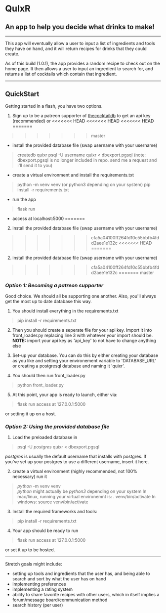 # QuIxR
## An app to help you decide what drinks to make!
---

This app will eventually allow a user to input a list of ingredients and tools they have on hand,
and it will return recipes for drinks that they could create.

As of this build (1.0.1), the app provides a random recipe to check out on the home page.
It then allows a user to input an ingredient to search for, and returns a list of cocktails 
which contain that ingredient.

---


## QuickStart
Getting started in a flash, you have two options.
1. Sign up to be a patreon supporter of [thecocktaildb](https://www.thecocktaildb.com/) to get an api key (recommended) 
or 
<<<<<<< HEAD
<<<<<<< HEAD
<<<<<<< HEAD
=======
>>>>>>> master
- install the provided database file (swap username with your username)
 > createdb quixr
 > psql -U username quixr < dbexport.pgsql
	(note: dbexport.pgsql is no longer included in repo. send me a request and I'll send it to you) 
- create a virtual environment and install the requirements.txt
 > python -m venv venv  (or python3 depending on your system)
 > pip install -r requirements.txt
- run the app
 > flask run
- access at localhost:5000
=======
2. install the provided database file (swap username with your username)
>>>>>>> cfa5a04100ff264fd10c55bbfb4fdd2aee1e132c
<<<<<<< HEAD
=======
2. install the provided database file (swap username with your username)
>>>>>>> cfa5a04100ff264fd10c55bbfb4fdd2aee1e132c
=======
>>>>>>> master

### *Option 1: Becoming a patreon supporter*
Good choice. We should all be supporting one another. Also, you'll always get the most up
to date database this way.

1. You should install everything in the requirements.txt
>pip install -r requirements.txt

2. Then you should create a seperate file for your api key. Import it into front_loader.py
replacing line 3 with whatever your import should be. 
**NOTE:** import your api key as 'api_key' to not have to change anything else

3. Set-up your database. You can do this by either creating your database as you like
and setting your environement variable to 'DATABASE_URL' or creating a postgresql
database and naming it 'quixr'.


4. You should then run front_loader.py
> python front_loader.py


5. At this point, your app is ready to launch, either via:
> flask run
access at 127.0.0.1:5000
 
or setting it up on a host.


### *Option 2: Using the provided database file*
1. Load the preloaded database in
 > psql -U *postgres* quixr < dbexport.pgsql 

*postgres* is usually the default username that installs with postgres. If you've set up your postgres to use a different username, insert it here.

2. create a virtual environment (highly recommended, not 100% necessary) run it
 > *python* -m venv venv  
 *python* might actually be *python3* depending on your system
 In mac/linux, running your virtual environemnt is:
 > . venv/bin/activate
 In windows:
 > source venv/bin/activate
 
3. Install the required frameworks and tools:
 > pip install -r requirements.txt

4. Your app should be ready to run
 > flask run
 access at 127.0.0.1:5000
 
 or set it up to be hosted.


---


Stretch goals might include:
- setting up tools and ingredients that the user has, and being able to search and sort by what the user has on hand
- implementing preferences
- implementing a rating system
- ability to share favorite recipes with other users, which in itself implies a forum/message board/communication method
- search history (per user)



